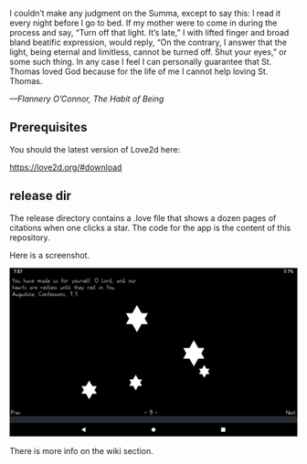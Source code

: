 I couldn’t make any judgment on the Summa, except to say this: I read it every night before I go to
bed. If my mother were to come in during the process and say, “Turn off that light. It’s late,” I with
lifted finger and broad bland beatific expression, would reply, “On the contrary, I answer that the
light, being eternal and limitless, cannot be turned off. Shut your eyes,” or some such thing. In any
case I feel I can personally guarantee that St. Thomas loved God because for the life of me I cannot
help loving St. Thomas.

*—Flannery O’Connor, The Habit of Being*

## Prerequisites

You should the latest version of Love2d here:

https://love2d.org/#download

## release dir

The release directory contains a .love file that shows
a dozen pages of citations when one clicks a star. The
code for the app is the content of this repository.

Here is a screenshot.

![screenshot](./screenshot_aa-v02.png) 

There is more info on the wiki section.


